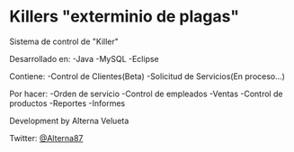 Killers "exterminio de plagas"
=======

Sistema de control de "Killer"

Desarrollado en:
-Java
-MySQL
-Eclipse

Contiene:
-Control de Clientes(Beta)
-Solicitud de Servicios(En proceso...)

Por hacer:
-Orden de servicio
-Control de empleados
-Ventas
-Control de productos
-Reportes
-Informes


Development by Alterna Velueta

Twitter: [@Alterna87](https://twitter.com/Alterna87)
